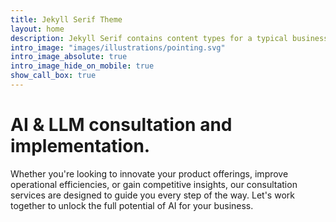 ```yaml
---
title: Jekyll Serif Theme
layout: home
description: Jekyll Serif contains content types for a typical business website. The theme is fully responsive, blazing fast and artfully illustrated.
intro_image: "images/illustrations/pointing.svg"
intro_image_absolute: true
intro_image_hide_on_mobile: true
show_call_box: true
---
```


# AI & LLM consultation and implementation.

Whether you're looking to innovate your product offerings, improve operational efficiencies, or gain competitive insights, our consultation services are designed to guide you every step of the way. Let's work together to unlock the full potential of AI for your business.
